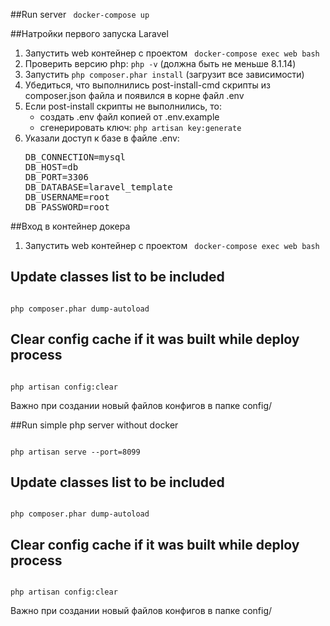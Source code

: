 ##Run server
<code>
docker-compose up
</code>

##Натройки первого запуска Laravel
<ol>
<li> Запустить web контейнер с проектом <code> docker-compose exec web bash </code></li>
<li> Проверить версию php: <code>php -v</code> (должна быть не меньше 8.1.14)</li>
<li> Запустить  <code>php composer.phar install</code> (загрузит все зависимости)</li>
<li> Убедиться, что выполнились post-install-cmd скрипты из composer.json файла
и появился в корне файл .env </li>
<li> Если post-install скрипты не выполнились, то:<ul>
<li> создать .env файл копией от .env.example </li>
<li> сгенерировать ключ: <code>php artisan key:generate</code></li>
</ul></li>
<li> Указали доступ к базе в файле .env:
<pre>
DB_CONNECTION=mysql
DB_HOST=db
DB_PORT=3306
DB_DATABASE=laravel_template
DB_USERNAME=root
DB_PASSWORD=root
</pre>
</li>
</ol>


##Вход в контейнер докера
<ol>
<li> Запустить web контейнер с проектом <code> docker-compose exec web bash </code></li>
</ol>

## Update classes list to be included
<code>
php composer.phar dump-autoload
</code>


## Clear config cache if it was built while deploy process
<code>
php artisan config:clear
</code>  
<p>Важно при создании новый файлов конфигов в папке config/</p>

##Run simple php server without docker

<code>
php artisan serve --port=8099
</code>

## Update classes list to be included
<code>
php composer.phar dump-autoload
</code>


## Clear config cache if it was built while deploy process
<code>
php artisan config:clear
</code>  
<p>Важно при создании новый файлов конфигов в папке config/</p>
